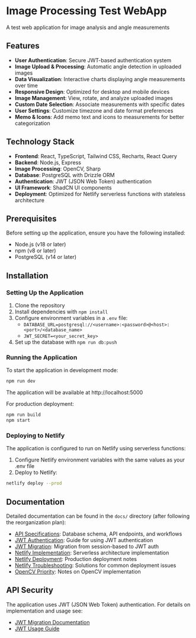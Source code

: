 # Image Processing Test WebApp
A test web application for image analysis and angle measurements

## Features

- **User Authentication**: Secure JWT-based authentication system
- **Image Upload & Processing**: Automatic angle detection in uploaded images
- **Data Visualization**: Interactive charts displaying angle measurements over time
- **Responsive Design**: Optimized for desktop and mobile devices
- **Image Management**: View, rotate, and analyze uploaded images
- **Custom Date Selection**: Associate measurements with specific dates
- **User Settings**: Customize timezone and date format preferences
- **Memo & Icons**: Add memo text and icons to measurements for better categorization

## Technology Stack

- **Frontend**: React, TypeScript, Tailwind CSS, Recharts, React Query
- **Backend**: Node.js, Express
- **Image Processing**: OpenCV, Sharp
- **Database**: PostgreSQL with Drizzle ORM
- **Authentication**: JWT (JSON Web Token) authentication
- **UI Framework**: ShadCN UI components
- **Deployment**: Optimized for Netlify serverless functions with stateless architecture

## Prerequisites

Before setting up the application, ensure you have the following installed:

- Node.js (v18 or later)
- npm (v8 or later)
- PostgreSQL (v14 or later)

## Installation

### Setting Up the Application

1. Clone the repository
2. Install dependencies with `npm install`
3. Configure environment variables in a `.env` file:
   - `DATABASE_URL=postgresql://<username>:<password>@<host>:<port>/<database_name>`
   - `JWT_SECRET=<your_secret_key>`
4. Set up the database with `npm run db:push`

### Running the Application

To start the application in development mode:
```bash
npm run dev
```

The application will be available at http://localhost:5000

For production deployment:
```bash
npm run build
npm start
```

### Deploying to Netlify

The application is configured to run on Netlify using serverless functions:

1. Configure Netlify environment variables with the same values as your .env file
2. Deploy to Netlify:
```bash
netlify deploy --prod
```

## Documentation

Detailed documentation can be found in the `docs/` directory (after following the reorganization plan):

- [API Specifications](docs/SPECIFICATIONS.md): Database schema, API endpoints, and workflows
- [JWT Authentication](docs/JWT_USAGE.md): Guide for using JWT authentication
- [JWT Migration](docs/JWT_MIGRATION.md): Migration from session-based to JWT auth
- [Netlify Implementation](docs/NETLIFY_IMPLEMENTATION.md): Serverless architecture implementation
- [Netlify Deployment](docs/NETLIFY_PRODUCTION_NOTES.md): Production deployment notes
- [Netlify Troubleshooting](docs/NETLIFY_TROUBLESHOOTING.md): Solutions for common deployment issues
- [OpenCV Priority](docs/OPENCV_PRIORITY.md): Notes on OpenCV implementation

## API Security

The application uses JWT (JSON Web Token) authentication. For details on implementation and usage see:
- [JWT Migration Documentation](docs/JWT_MIGRATION.md)
- [JWT Usage Guide](docs/JWT_USAGE.md)